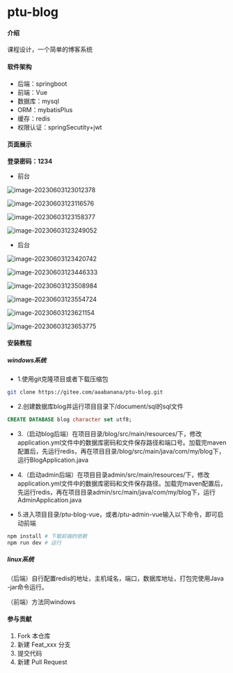 # ptu-blog

#### 介绍

课程设计，一个简单的博客系统

#### 软件架构

- 后端：springboot
- 前端：Vue
- 数据库：mysql
- ORM：mybatisPlus
- 缓存：redis
- 权限认证：springSecutity+jwt



#### 页面展示

**登录密码：1234**

- 前台

![image-20230603123012378](./document/img/image-20230603123012378.png)

![image-20230603123116576](./document/img/image-20230603123116576.png)

![image-20230603123158377](./document/img/image-20230603123158377.png)

![image-20230603123249052](./document/img/image-20230603123249052.png)

- 后台

![image-20230603123420742](./document/img/image-20230603123420742.png)

![image-20230603123446333](./document/img/image-20230603123446333.png)

![image-20230603123508984](./document/img/image-20230603123508984.png)

![image-20230603123554724](./document/img/image-20230603123554724.png)

![image-20230603123621154](./document/img/image-20230603123621154.png)

![image-20230603123653775](./document/img/image-20230603123653775.png)



#### 安装教程

##### windows系统

- 1.使用git克隆项目或者下载压缩包

```bash
git clone https://gitee.com/aaabanana/ptu-blog.git
```

- 2.创建数据库blog并运行项目目录下/document/sql的sql文件

```sql
CREATE DATABASE blog character set utf8;
```

- 3.（启动blog后端）在项目目录/blog/src/main/resources/下，修改application.yml文件中的数据库密码和文件保存路径和端口号。加载完maven配置后，先运行redis，再在项目目录/blog/src/main/java/com/my/blog下，运行BlogApplication.java

- 4.（启动admin后端）在项目目录admin/src/main/resources/下，修改application.yml文件中的数据库密码和文件保存路径。加载完maven配置后，先运行redis，再在项目目录admin/src/main/java/com/my/blog下，运行AdminApplication.java

- 5.进入项目目录/ptu-blog-vue，或者/ptu-admin-vue输入以下命令，即可启动前端

```bash
npm install # 下载前端的依赖
npm run dev # 运行
```

##### linux系统

（后端）自行配置redis的地址，主机域名，端口，数据库地址，打包完使用Java -jar命令运行。

（前端）方法同windows



#### 参与贡献

1.  Fork 本仓库
2.  新建 Feat_xxx 分支
3.  提交代码
4.  新建 Pull Request